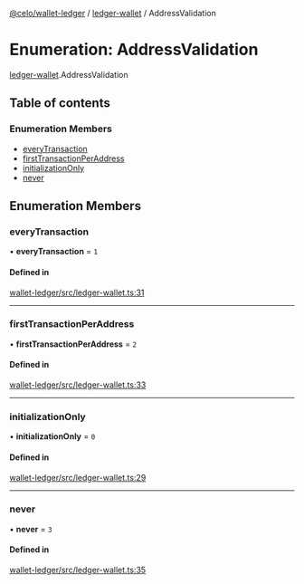 [@celo/wallet-ledger](../README.md) / [ledger-wallet](../modules/ledger_wallet.md) / AddressValidation

# Enumeration: AddressValidation

[ledger-wallet](../modules/ledger_wallet.md).AddressValidation

## Table of contents

### Enumeration Members

- [everyTransaction](ledger_wallet.AddressValidation.md#everytransaction)
- [firstTransactionPerAddress](ledger_wallet.AddressValidation.md#firsttransactionperaddress)
- [initializationOnly](ledger_wallet.AddressValidation.md#initializationonly)
- [never](ledger_wallet.AddressValidation.md#never)

## Enumeration Members

### everyTransaction

• **everyTransaction** = ``1``

#### Defined in

[wallet-ledger/src/ledger-wallet.ts:31](https://github.com/celo-org/developer-tooling/blob/master/packages/sdk/wallets/wallet-ledger/src/ledger-wallet.ts#L31)

___

### firstTransactionPerAddress

• **firstTransactionPerAddress** = ``2``

#### Defined in

[wallet-ledger/src/ledger-wallet.ts:33](https://github.com/celo-org/developer-tooling/blob/master/packages/sdk/wallets/wallet-ledger/src/ledger-wallet.ts#L33)

___

### initializationOnly

• **initializationOnly** = ``0``

#### Defined in

[wallet-ledger/src/ledger-wallet.ts:29](https://github.com/celo-org/developer-tooling/blob/master/packages/sdk/wallets/wallet-ledger/src/ledger-wallet.ts#L29)

___

### never

• **never** = ``3``

#### Defined in

[wallet-ledger/src/ledger-wallet.ts:35](https://github.com/celo-org/developer-tooling/blob/master/packages/sdk/wallets/wallet-ledger/src/ledger-wallet.ts#L35)
